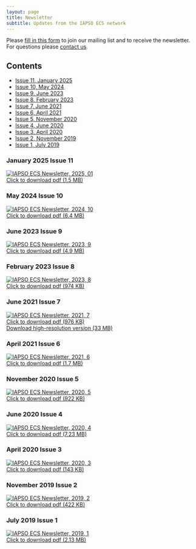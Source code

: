 ```yaml
---
layout: page
title: Newsletter
subtitle: Updates from the IAPSO ECS network
---
```


Please [fill in this form](https://www.iapsoecs.org/joinus) to join our mailing list and to receive the newsletter. For questions please [contact us](mailto:info@iapsoecs.org).

## Contents

* [Issue 11, January 2025](#january-2025-issue-11)
* [Issue 10, May 2024](#may-2024-issue-10)
* [Issue 9, June 2023](#june-2023-issue-9)
* [Issue 8, February 2023](#february-2023-issue-8)
* [Issue 7, June 2021](#june-2021-issue-7)
* [Issue 6, April 2021](#april-2021-issue-6)
* [Issue 5, November 2020](#november-2020-issue-5)
* [Issue 4, June 2020](#june-2020-issue-4)
* [Issue 3, April 2020](#april-2020-issue-3)
* [Issue 2, November 2019](#november-2019-issue-2)
* [Issue 1, July 2019](#july-2020-issue-1)


### January 2025 Issue 11
<div class="news-container">
  <a title="IAPSO ECS Newsletter, 2025, 01" href="/uploads/newsletter/iapsoecs_newsletter_2025_01.pdf" target='_blank'>
  <img src="/uploads/newsletter/iapsoecs_newsletter_2025_01_thumbnail.png" alt="IAPSO ECS Newsletter, 2025, 01" class="news-image">
  <div class="news-overlay">
    <div class="news-text">Click to download pdf (1.5 MB)</div>
  </div>
  </a>
</div>

### May 2024 Issue 10
<div class="news-container">
  <a title="IAPSO ECS Newsletter, 2024, 10" href="/uploads/newsletter/iapsoecs_newsletter_2024_10.pdf" target='_blank'>
  <img src="/uploads/newsletter/iapsoecs_newsletter_2024_10_thumbnail.png" alt="IAPSO ECS Newsletter, 2024, 10" class="news-image">
  <div class="news-overlay">
    <div class="news-text">Click to download pdf (6.4 MB)</div>
  </div>
  </a>
</div>

### June 2023 Issue 9
<div class="news-container">
  <a title="IAPSO ECS Newsletter, 2023, 9" href="/uploads/newsletter/iapsoecs_2023_9.pdf" target='_blank'>
  <img src="/uploads/newsletter/iapsoecs_2023_9_thumbnail.png" alt="IAPSO ECS Newsletter, 2023, 9" class="news-image">
  <div class="news-overlay">
    <div class="news-text">Click to download pdf (4.9 MB)</div>
  </div>
  </a>
</div>

### February 2023 Issue 8
<div class="news-container">
  <a title="IAPSO ECS Newsletter, 2023, 8" href="/uploads/newsletter/iapsoecs_newsletter_2023_8.pdf" target='_blank'>
  <img src="/uploads/newsletter/iapsoecs_newsletter_2023_8_thumbnail.jpg" alt="IAPSO ECS Newsletter, 2023, 8" class="news-image">
  <div class="news-overlay">
    <div class="news-text">Click to download pdf (974 KB)</div>
  </div>
  </a>
</div>

### June 2021 Issue 7
<div class="news-container">
  <a title="IAPSO ECS Newsletter, 2021, 7" href="/uploads/newsletter/iapsoecs_newsletter_2021_7.pdf" target='_blank'>
  <img src="/uploads/newsletter/iapsoecs_newsletter_2021_7_thumbnail.jpg" alt="IAPSO ECS Newsletter, 2021, 7" class="news-image">
  <div class="news-overlay">
    <div class="news-text">Click to download pdf (976 KB)</div>
  </div>
  </a>
</div>
<a href="/uploads/newsletter/iapsoecs_newsletter_2021_7_highres.pdf" target='_blank'>Download high-resolution version (33 MB)</a>

### April 2021 Issue 6
<div class="news-container">
  <a title="IAPSO ECS Newsletter, 2021, 6" href="/uploads/newsletter/iapsoecs_newsletter_2021_6.pdf" target='_blank'>
  <img src="/uploads/newsletter/iapsoecs_newsletter_2021_6_thumbnail.jpg" alt="IAPSO ECS Newsletter, 2021, 6" class="news-image">
  <div class="news-overlay">
    <div class="news-text">Click to download pdf (1.7 MB)</div>
  </div>
  </a>
</div>


### November 2020 Issue 5
<div class="news-container">
  <a title="IAPSO ECS Newsletter, 2020, 5" href="/uploads/newsletter/iapsoecs_newsletter_2020_5.pdf" target='_blank'>
  <img src="/uploads/newsletter/iapsoecs_newsletter_2020_5_thumbnail.jpg" alt="IAPSO ECS Newsletter, 2020, 5" class="news-image">
  <div class="news-overlay">
    <div class="news-text">Click to download pdf (922 KB)</div>
  </div>
  </a>
</div>


### June 2020 Issue 4
<div class="news-container">
  <a title="IAPSO ECS Newsletter, 2020, 4" href="/uploads/newsletter/iapsoecs_newsletter_2020_4.pdf" target='_blank'>
  <img src="/uploads/newsletter/iapsoecs_newsletter_2020_4_thumbnail.jpg" alt="IAPSO ECS Newsletter, 2020, 4" class="news-image">
  <div class="news-overlay">
    <div class="news-text">Click to download pdf (7.23 MB)</div>
  </div>
  </a>
</div>


### April 2020 Issue 3
<div class="news-container">
  <a title="IAPSO ECS Newsletter, 2020, 3" href="/uploads/newsletter/iapsoecs_newsletter_2020_3.pdf" target='_blank'>
  <img src="/uploads/newsletter/iapsoecs_newsletter_2020_3_thumbnail.jpg" alt="IAPSO ECS Newsletter, 2020, 3" class="news-image">
  <div class="news-overlay">
    <div class="news-text">Click to download pdf (143 KB)</div>
  </div>
  </a>
</div>


### November 2019 Issue 2
<div class="news-container">
  <a title="IAPSO ECS Newsletter, 2019, 2" href="/uploads/newsletter/iapsoecs_newsletter_2019_2.pdf" target='_blank'>
  <img src="/uploads/newsletter/iapsoecs_newsletter_2019_2_thumbnail.jpg" alt="IAPSO ECS Newsletter, 2019, 2" class="news-image">
  <div class="news-overlay">
    <div class="news-text">Click to download pdf (422 KB)</div>
  </div>
  </a>
</div>


### July 2019 Issue 1
<div class="news-container">
  <a title="IAPSO ECS Newsletter, 2019, 1" href="/uploads/newsletter/iapsoecs_newsletter_2019_1.pdf" target="_blank">
  <img src="/uploads/newsletter/iapsoecs_newsletter_2019_1_thumbnail.jpg" alt="IAPSO ECS Newsletter, 2019, 1" class="news-image">
  <div class="news-overlay">
    <div class="news-text">Click to download pdf (2.13 MB)</div>
  </div>
  </a>
</div>
